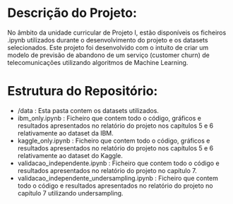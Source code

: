 # Descrição do Projeto:

  No âmbito da unidade curricular de Projeto I, estão disponíveis os ficheiros .ipynb utilizados durante o desenvolvimento do projeto e os datasets selecionados.
  Este projeto foi desenvolvido com o intuito de criar um modelo de previsão de abandono de um serviço (customer churn) de telecomunicações utilizando algoritmos de Machine Learning.

# Estrutura do Repositório:

  - /data : Esta pasta contem os datasets utilizados.
  - ibm_only.ipynb : Ficheiro que contem todo o código, gráficos e resultados apresentados no relatório do projeto nos capítulos 5 e 6 relativamente ao dataset da IBM.
  - kaggle_only.ipynb : Ficheiro que contem todo o código, gráficos e resultados apresentados no relatório do projeto nos capítulos 5 e 6 relativamente ao dataset do Kaggle.
  - validacao_independente.ipynb : Ficheiro que contem todo o código e resultados apresentados no relatório do projeto no capítulo 7.
  - validacao_independente_undersampling.ipynb :  Ficheiro que contem todo o código e resultados apresentados no relatório do projeto no capítulo 7 utilizando undersampling.
